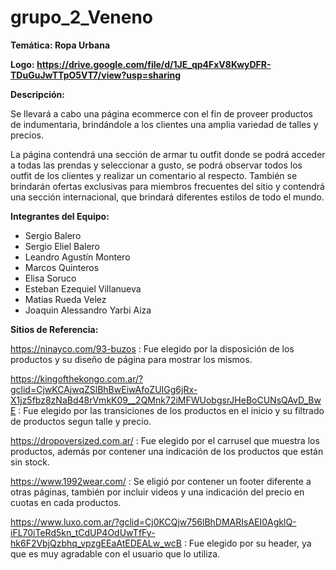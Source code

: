 # grupo_2_Veneno

**Temática: Ropa Urbana**

**Logo: https://drive.google.com/file/d/1JE_qp4FxV8KwyDFR-TDuGuJwTTpO5VT7/view?usp=sharing**

**Descripción:**

Se llevará a cabo una página ecommerce con el fin de proveer productos de indumentaria, brindándole a los clientes una amplia variedad de talles y precios.

La página contendrá una sección de armar tu outfit donde se podrá acceder a todas las prendas y seleccionar a gusto, se podrá observar todos los outfit de los clientes y realizar un comentario al respecto. También se brindarán ofertas exclusivas para miembros frecuentes del sitio y contendrá una sección internacional, que brindará diferentes estilos de todo el mundo.


**Integrantes del Equipo:**
- Sergio Balero
- Sergio Eliel Balero
- Leandro Agustín Montero
- Marcos Quinteros
- Elisa Soruco
- Esteban Ezequiel Villanueva
- Matias Rueda Velez
- Joaquin Alessandro Yarbi Aiza

**Sitios de Referencia:**

https://ninayco.com/93-buzos : Fue elegido por la disposición de los productos y su diseño de página para mostrar los mismos.

https://kingofthekongo.com.ar/?gclid=CjwKCAjwqZSlBhBwEiwAfoZUIGg6jRx-X1jz5fbz8zNaBd48rVmkK09__2QMnk72iMFWUobgsrJHeBoCUNsQAvD_BwE : Fue elegido por las transiciones de los productos en el inicio y su filtrado de productos segun talle y precio.

https://dropoversized.com.ar/ : Fue elegido por el carrusel que muestra los productos, además por contener una indicación de los productos que están sin stock.

https://www.1992wear.com/ : Se eligió por contener un footer diferente a otras páginas, también por incluir videos y una indicación del precio en cuotas en cada productos.

https://www.luxo.com.ar/?gclid=Cj0KCQjw756lBhDMARIsAEI0AgklQ-iFL70iTeRd5kn_tCdUP4OdUwTfFy-hk6F2VbjQzbhq_vpzgEEaAtEDEALw_wcB :  Fue elegido por su header, ya que es muy agradable con el usuario que lo utiliza.
